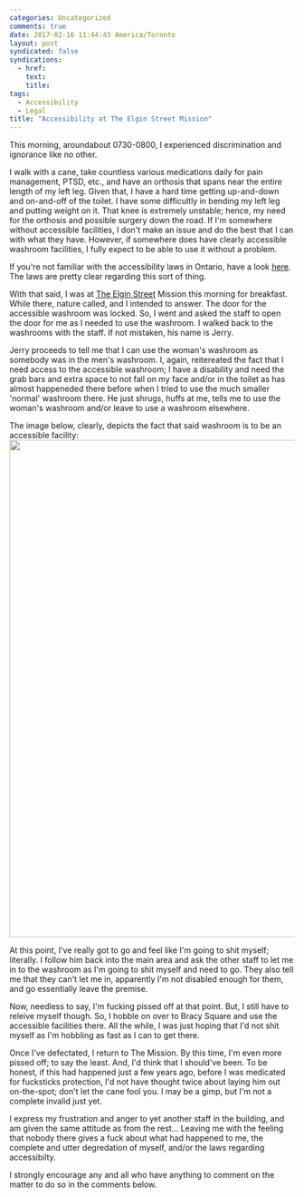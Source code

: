 ```yaml
---
categories: Uncategorized
comments: true
date: 2017-02-16 11:44:43 America/Toronto
layout: post
syndicated: false
syndications:
  - href: 
    text: 
    title: 
tags:
  - Accessibility
  - Legal
title: "Accessibility at The Elgin Street Mission"
---
```


This morning, aroundabout 0730-0800, I experienced discrimination and ignorance like no other.

I walk with a cane, take countless various medications daily for pain management, PTSD, etc., and have an orthosis that spans near the entire length of my left leg. Given that, I have a hard time getting up-and-down and on-and-off of the toilet. I have some difficultly in bending my left leg and putting weight on it. That knee is extremely unstable; hence, my need for the orthosis and possible surgery down the road. If I'm somewhere without accessible facilities, I don't make an issue and do the best that I can with what they have. However, if somewhere does have clearly accessible washroom facilities, I fully expect to be able to use it without a problem.

If you're not familiar with the accessibility laws in Ontario, have a look <a href="https://www.ontario.ca/page/accessibility-laws" target="_blank" title="Ontario :: Accessibility Laws">here</a>. The laws are pretty clear regarding this sort of thing.

With that said, I was at <a href="http://www.themission.ca" target="_blank" title="The Elgin Street Missio">The Elgin Street</a> Mission this morning for breakfast. While there, nature called, and I intended to answer. The door for the accessible washroom was locked. So, I went and asked the staff to open the door for me as I needed to use the washroom. I walked back to the washrooms with the staff. If not mistaken, his name is Jerry.

Jerry proceeds to tell me that I can use the woman's washroom as somebody was in the men's washroom. I, again, reitereated the fact that I need access to the accessible washroom; I have a disability and need the grab bars and extra space to not fall on my face and/or in the toilet as has almost happeneded there before when I tried to use the much smaller 'normal' washroom there. He just shrugs, huffs at me, tells me to use the woman's washroom and/or leave to use a washroom elsewhere.

The image below, clearly, depicts the fact that said washroom is to be an accessible facility:
<a href="{{ site.url }}/resources/images/blog/2017/02/16/accessibility-at-the-elgin-street-mission/2017-02-16_08-11-12_02-03.jpeg" target="_blank" title="">
  <img alt="" height="877" src="{{ site.url }}/resources/images/blog/2017/02/16/accessibility-at-the-elgin-street-mission/2017-02-16_08-11-12_02-03.jpeg" style="border: 0px; display: block; margin-left: auto; margin-right: auto;" width="585" />
</a>

At this point, I've really got to go and feel like I'm going to shit myself; literally. I follow him back into the main area and ask the other staff to let me in to the washroom as I'm going to shit myself and need to go. They also tell me that they can't let me in, apparently I'm not disabled enough for them, and go essentially leave the premise.

Now, needless to say, I'm fucking pissed off at that point. But, I still have to releive myself though. So, I hobble on over to Bracy Square and use the accessible facilities there. All the while, I was just hoping that I'd not shit myself as I'm hobbling as fast as I can to get there.

Once I've defectated, I return to The Mission. By this time, I'm even more pissed off; to say the least. And, I'd think that I should've been. To be honest, if this had happened just a few years ago, before I was medicated for fucksticks protection, I'd not have thought twice about laying him out on-the-spot; don't let the cane fool you. I may be a gimp, but I'm not a complete invalid just yet.

I express my frustration and anger to yet another staff in the building, and am given the same attitude as from the rest&hellip; Leaving me with the feeling that nobody there gives a fuck about what had happened to me, the complete and utter degredation of myself, and/or the laws regarding accessibilty.

I strongly encourage any and all who have anything to comment on the matter to do so in the comments below.
